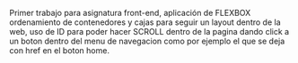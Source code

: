 Primer trabajo para asignatura front-end, aplicación de FLEXBOX ordenamiento de contenedores y cajas para seguir un layout dentro de la web, uso de ID para poder hacer SCROLL dentro de la pagina dando click a un boton dentro del menu de navegacion como por ejemplo el <a> que se deja con href en el boton home.
